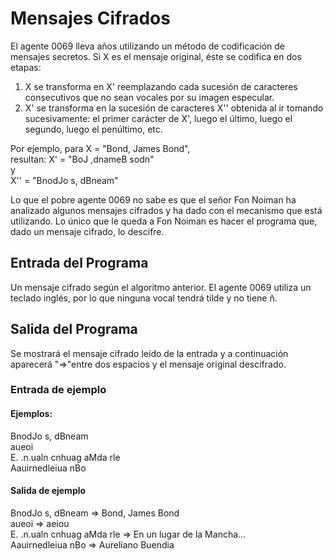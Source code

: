 # Mensajes Cifrados

El agente 0069 lleva años utilizando un método de codificación de mensajes secretos. Si 
X es el mensaje original, éste se codifica en dos etapas:

1. X se transforma en X' reemplazando cada sucesión de caracteres consecutivos 
que no sean vocales por su imagen especular. 
2. X' se transforma en la sucesión de caracteres X'' obtenida al ir tomando sucesivamente:
el primer carácter de X', luego el último, luego el segundo, luego el penúltimo, etc.

Por ejemplo, para X = "Bond, James Bond",  
resultan: X' = "BoJ ,dnameB sodn"  
y  
X'' = "BnodJo s, dBneam" 

Lo que el pobre agente 0069 no sabe es que el señor Fon Noiman ha analizado algunos 
mensajes cifrados y ha dado con el mecanismo que está utilizando. Lo único que le 
queda a Fon Noiman es hacer el programa que, dado un mensaje cifrado, lo descifre. 

## Entrada del Programa 
Un mensaje cifrado según el algoritmo anterior. El agente 0069 utiliza un teclado inglés, 
por lo que ninguna vocal tendrá tilde y no tiene ñ. 

## Salida del Programa 
Se mostrará el mensaje cifrado leído de la entrada y a continuación aparecerá "=>"entre 
dos espacios y el mensaje original descifrado. 

### Entrada de ejemplo 
#### Ejemplos:  
BnodJo s, dBneam  
aueoi  
E. .n.ualn cnhuag aMda rle  
Aauirnedleiua nBo  

#### Salida de ejemplo 
BnodJo s, dBneam => Bond, James Bond  
aueoi => aeiou  
E. .n.ualn cnhuag aMda rle => En un lugar de la Mancha...  
Aauirnedleiua nBo => Aureliano Buendia 